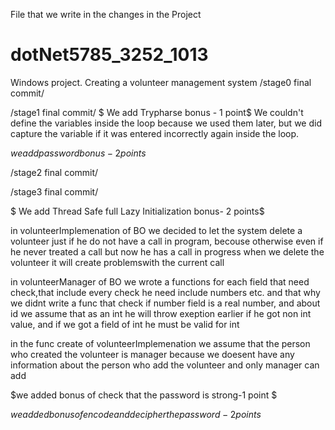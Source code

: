 File that we write in the changes in the Project
# dotNet5785_3252_1013
Windows project. Creating a volunteer management system
/stage0 final commit/

/stage1 final commit/
$ We add Trypharse bonus -  1 point$
	We couldn't define the variables inside the loop because we used them later,
	but we did capture the variable if it was entered incorrectly again inside the loop.

$we add password bonus-2 points$

/stage2 final commit/

/stage3 final commit/

$ We add Thread Safe full Lazy Initialization bonus- 2 points$

in volunteerImplemenation of BO we decided to let the system delete a volunteer just if he do not have a call in program, 
becouse otherwise even if he never treated a call but now he has a call in progress when we delete the volunteer it will create
problemswith the current call

in volunteerManager of BO we wrote a functions for each field that need check,that include every check he need include numbers etc.
and that why we didnt write a func that check if number field is a real number, and about id we assume that as an int he will
throw exeption earlier if he got non int value, and if we got a field of int he must be valid for int

in the func create of volunteerImplemenation we assume that the person who created the volunteer is manager because
we doesent have any information about the person who add the volunteer and only manager can add

$we added bonus of check that the password is strong-1 point $

$we added bonus of encode and decipher the password- 2 points$






